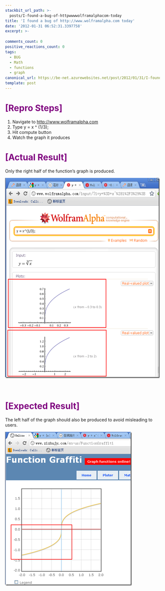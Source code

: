 ```yaml
---
stackbit_url_path: >-
  posts/I-found-a-bug-of-httpwwwwolframalphacom-today
title: 'I found a bug of http://www.wolframalpha.com today'
date: '2012-01-31 06:52:31.3397758'
excerpt: >-
  
comments_count: 0
positive_reactions_count: 0
tags: 
  - BUG
  - Math
  - functions
  - graph
canonical_url: https://be-net.azurewebsites.net/post/2012/01/31/I-found-a-bug-of-httpwwwwolframalphacom-today
template: post
---
```

<h1><font color="#800080">[Repro Steps]</font></h1>  <ol>   <li>Navigate to <a href="http://www.wolframalpha.com">http://www.wolframalpha.com</a></li>    <li>Type y = x ^ (1/3);</li>    <li>Hit compute button</li>    <li>Watch the graph it produces</li> </ol>  <h1><font color="#800080">[Actual Result]</font></h1>  <p>Only the right half of the function’s graph is produced.</p>  <p><a href="https://raw.githubusercontent.com/Jeff-Tian/blogengine.net/master/Source/BlogEngine/BlogEngine.NET/App_Data/files/image_434.png"><img style="border-bottom: 0px; border-left: 0px; display: inline; border-top: 0px; border-right: 0px" title="I found a bug of http://www.wolframalpha.com today" border="0" alt="I found a bug of http://www.wolframalpha.com today" src="https://raw.githubusercontent.com/Jeff-Tian/blogengine.net/master/Source/BlogEngine/BlogEngine.NET/App_Data/files/image_thumb_169.png" width="551" height="651" /></a> </p>  <p>&#160;</p>  <h1><font color="#800080">[Expected Result]</font></h1>  <p>The left half of the graph should also be produced to avoid misleading to users.</p>  <p><a href="https://raw.githubusercontent.com/Jeff-Tian/blogengine.net/master/Source/BlogEngine/BlogEngine.NET/App_Data/files/image_435.png"><img style="border-bottom: 0px; border-left: 0px; display: inline; border-top: 0px; border-right: 0px" title="function graph for y = x ^ (1/3)" border="0" alt="function graph for y = x ^ (1/3)" src="https://raw.githubusercontent.com/Jeff-Tian/blogengine.net/master/Source/BlogEngine/BlogEngine.NET/App_Data/files/image_thumb_170.png" width="413" height="500" /></a></p>